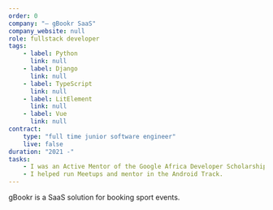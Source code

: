 ```yaml
---
order: 0
company: "— gBookr SaaS"
company_website: null
role: fullstack developer
tags: 
    - label: Python
      link: null
    - label: Django
      link: null
    - label: TypeScript
      link: null
    - label: LitElement
      link: null
    - label: Vue
      link: null
contract:
    type: "full time junior software engineer"
    live: false
duration: "2021 -"
tasks:
    - I was an Active Mentor of the Google Africa Developer Scholarship (GADS) program in Nairobi.
    - I helped run Meetups and mentor in the Android Track.
---
```

gBookr is a SaaS solution for booking sport events.